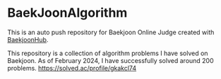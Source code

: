 # BaekJoonAlgorithm
This is an auto push repository for Baekjoon Online Judge created with [BaekjoonHub](https://github.com/BaekjoonHub/BaekjoonHub).


This repository is a collection of algorithm problems I have solved on Baekjoon. As of February 2024, I have successfully solved around 200 problems.
https://solved.ac/profile/gkakcl74

